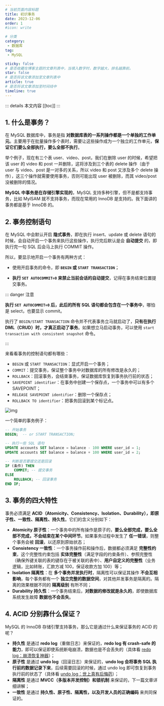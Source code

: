 ```yaml
---
# 当前页面内容标题
title: 初识事务
date: 2023-12-06
order: 1
#icon: write

# 分类
category:
 - 数据库
tag:
 - MySQL

sticky: false
# 是否收藏在博客主题的文章列表中，当填入数字时，数字越大，排名越靠前。
star: false
# 是否将该文章添加至文章列表中
article: true
# 是否将该文章添加至时间线中
timeline: true
---
```



::: details 本文内容
[[toc]]
:::


## 1. 什么是事务？

在 MySQL 数据库中，事务是指 **对数据库表的一系列操作都是一个单独的工作单元**。主要用于在批量操作多个表时，需要让这些操作成为一个独立的工作单元，**保证它们要么全部执行，要么全部不执行**。

举个例子，现在有三个表 user、video、post，我们在删除 user 的时候，希望把该 user 的 video 和 post 一并删除，这将涉及到三个表的 delete 操作（由于 user 与 video、post 是一对多的关系，所以 video 和 post 又涉及多个 delete 操作），这三个操作就需要使用事务，否则可能出现 user 被删除，而其 video/post 没被删除的情况。

**MySQL 中事务是在存储引擎实现的**，MySQL 支持多种引擎，但不是都支持事务，比如 MyISAM 就不支持事务，而现在常用的 InnoDB 是支持的。我下面讲的事务都是基于 InnoDB 的。

## 2. 事务控制语句

在 MySQL 中会默认开启 **隐式事务**，即在执行 insert、update 或 delete 语句的时候，会自动开启一个事务来执行这些操作，执行完后默认是会 **自动提交** 的，即执行完一句 SQL 后会马上执行 COMMIT 操作。

所以，要显示地开启一个事务有两种方式：

- 使用开启事务的命令，即 **`BEGIN` 或 `START TRANSACTION`**；

- **执行 `SET AUTOCOMMIT=0` 来禁止当前会话的自动提交**，记得在事务结束位置提交事务。

::: danger 注意

**执行 `SET AUTOCOMMIT=0` 后，此后的所有 SQL 语句都会包含在一个事务中**，哪怕是 select，也要显示 commit。

执行了 `BEGIN/START TRANSACTION` 命令并不代表事务立马就启动了，**只有在执行 DML（CRUD）时，才真正启动了事务**。如果想立马启动事务，可以使用 `start transaction with consistent snapshot` 命令。

:::

来看看事务的控制语句都有哪些：

- `BEGIN` 或 `START TRANSACTION`：显式开启一个事务；
- `COMMIT`：提交事务，保证整个事务中对数据库的所有修改是永久的；
- `ROLLBACK`：回滚事务，会结束事务，保证数据库恢复到事务执行前的状态；
- `SAVEPOINT identifier`：在事务中创建一个保存点，一个事务中可以有多个 SAVEPOINT；
- `RELEASE SAVEPOINT identifier`：删除一个保存点；
- `ROLLBACK TO identifier`：把事务回滚到某个标记点。

![img](https://run-notes.oss-cn-beijing.aliyuncs.com/notes/https%2Fwww.runoob.com%2Fwp-content%2Fuploads%2F2014%2F03-2023_12_06-1701842077.webp)

一个简单的事务例子：

```sql
-- 开始事务
BEGIN;	-- or START TRANSACTION;

-- 执行一些 SQL 语句
UPDATE accounts SET balance = balance - 100 WHERE user_id = 1;
UPDATE accounts SET balance = balance + 100 WHERE user_id = 2;

-- 判断是否要提交还是回滚
IF (条件) THEN
    COMMIT; -- 提交事务
ELSE
    ROLLBACK; -- 回滚事务
END IF;
```

## 3. 事务的四大特性

事务必须满足 **ACID（Atomicity、Consistency、Isolation、Durability），即原子性、一致性、隔离性、持久性**。它们的含义分别如下：

- **Atomicity 原子性**：一个事务中的所有操作是原子的，**要么全部完成，要么全部不完成，不会结束在某个中间环节**。如果事务过程中发生了 **任一错误**，则整个事务会被 **回滚**，以还原到原始状态；
- **Consistency 一致性**：一个事务操作前和操作后，数据都必须满足 **完整性约束**，这个完整性约束包括 **实体完整性**（满足字段的约束条件）、参照完整性（确保外键关联的表的键存在于被关联的表中）、**用户自定义的完整性**（业务逻辑，比如转账，汇款方减 100，保证收款方加 100）等；
- **Isolation 隔离性**：在 **多个事务并发执行时**，隔离性可以保证其操作 **不会互相影响**，每个事务都有一个 **独立完整的数据空间**，对其他并发事务是隔离的。隔离的效果根据不同的 **隔离级别** 有所不同；
- **Durability 持久性**：一个事务结束后，**对数据的修改就是永久的**，即使数据库系统发生故障 **数据也不会丢失**。

## 4. ACID 分别靠什么保证？

MySQL 的 InnoDB 存储引擎支持事务，那么它是通过什么来保证事务的 ACID 的呢？

- **持久性** 是通过 **redo log**（重做日志）来保证的，**redo log 有 crash-safe 的能力**，即可以保证即使系统断电崩溃，数据也是不会丢失的（具体看 [redo log：崩溃恢复神器](https://code.0x3f4.run/backend/database/mysql/log/redo%20log%EF%BC%9A%E5%B4%A9%E6%BA%83%E6%81%A2%E5%A4%8D%E7%A5%9E%E5%99%A8.html#_6-checkpoint)）；
- **原子性** 是通过 **undo log**（回滚日志）来保证的，**undo log 会将事务 SQL 执行前的数据记录下来**，后续需要回滚的时候，通过 undo log 即可恢复到事务执行前的状态了（具体看 [undo log：世上真有后悔药](https://code.0x3f4.run/backend/database/mysql/log/undo%20log%EF%BC%9A%E4%B8%96%E4%B8%8A%E7%9C%9F%E6%9C%89%E5%90%8E%E6%82%94%E8%8D%AF.html)）；
- **隔离性** 是通过 **MVCC（多版本并发控制）和锁机制** 来保证的，下一篇文章详细讲解；
- **一致性** 是通过 **持久性、原子性、隔离性，以及开发人员的正确编码** 来共同保证的。




